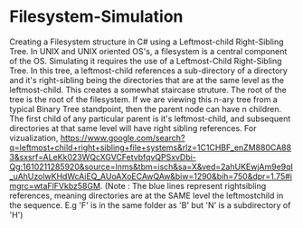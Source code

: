 # Filesystem-Simulation
Creating a Filesystem structure in C# using a Leftmost-child Right-Sibling Tree. In UNIX and UNIX oriented OS's, a filesystem is a central component of the OS. Simulating it requires the use of a Leftmost-Child Right-Sibling Tree. In this tree, a leftmost-child references a sub-directory of a directory and it's right-sibling being the directories that are at the same level as the leftmost-child. This creates a somewhat staircase struture. The root of the tree is the root of the filesystem. If we are viewing this n-ary tree from a typical Binary Tree standpoint, then the parent node can have n children. The first child of any particular parent is it's leftmost-child, and subsequent directories at that same level will have right sibling references.
For vizualization, https://www.google.com/search?q=leftmost+child+right+sibling+file+systems&rlz=1C1CHBF_enZM880CA883&sxsrf=ALeKk023WQcXGVCFetvbfqvQPSxvDbi-Qg:1610211285920&source=lnms&tbm=isch&sa=X&ved=2ahUKEwjAm9e9qI_uAhUzolwKHdWcAiEQ_AUoAXoECAwQAw&biw=1290&bih=750&dpr=1.75#imgrc=wtaFlFVkbz58GM.
(Note : The blue lines represent rightsibling references, meaning directories are at the SAME level the leftmostchild in the sequence. E.g 'F' is in the same folder as 'B' but 'N' is a subdirectory of 'H')
